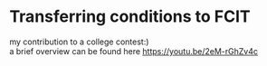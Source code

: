 # Transferring conditions to FCIT
 my contribution to a college contest:)<br/>
a brief overview can be found here https://youtu.be/2eM-rGhZv4c

